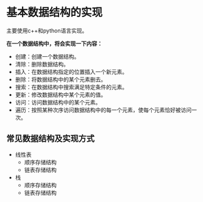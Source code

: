 # 基本数据结构的实现

主要使用c++和python语言实现。

**在一个数据结构中，将会实现一下内容：**

* 创建：创建一个数据结构。
* 清除：删除数据结构。
* 插入：在数据结构指定的位置插入一个新元素。
* 删除：将数据结构中的某个元素删去。
* 搜索：在数据结构中搜索满足特定条件的元素。
* 更新：修改数据结构中某个元素的值。
* 访问：访问数据结构中的某个元素。
* 遍历：按照某种次序访问数据结构中的每一个元素，使每个元素恰好被访问一次。




## 常见数据结构及实现方式

* 线性表
    * 顺序存储结构
    * 链表存储结构
* 栈
    * 顺序存储结构
    * 链表存储结构